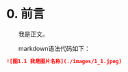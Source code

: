 # 0. 前言

&emsp;&emsp;我是正文。

&emsp;&emsp;markdown语法代码如下：
```markdown
![图1.1 我是图片名称](./images/1_1.jpeg)





